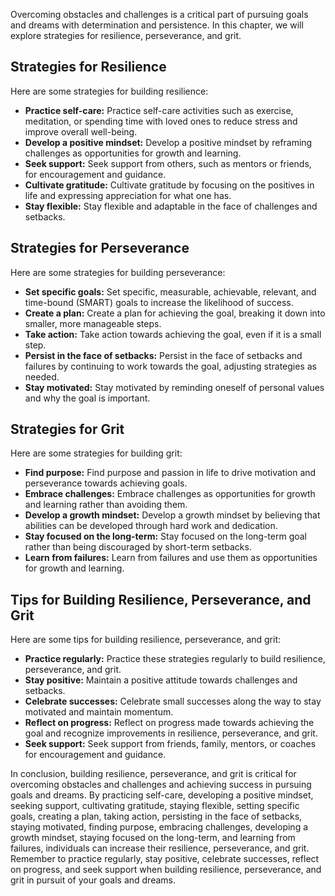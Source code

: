
Overcoming obstacles and challenges is a critical part of pursuing goals and dreams with determination and persistence. In this chapter, we will explore strategies for resilience, perseverance, and grit.

Strategies for Resilience
-------------------------

Here are some strategies for building resilience:

* **Practice self-care:** Practice self-care activities such as exercise, meditation, or spending time with loved ones to reduce stress and improve overall well-being.
* **Develop a positive mindset:** Develop a positive mindset by reframing challenges as opportunities for growth and learning.
* **Seek support:** Seek support from others, such as mentors or friends, for encouragement and guidance.
* **Cultivate gratitude:** Cultivate gratitude by focusing on the positives in life and expressing appreciation for what one has.
* **Stay flexible:** Stay flexible and adaptable in the face of challenges and setbacks.

Strategies for Perseverance
---------------------------

Here are some strategies for building perseverance:

* **Set specific goals:** Set specific, measurable, achievable, relevant, and time-bound (SMART) goals to increase the likelihood of success.
* **Create a plan:** Create a plan for achieving the goal, breaking it down into smaller, more manageable steps.
* **Take action:** Take action towards achieving the goal, even if it is a small step.
* **Persist in the face of setbacks:** Persist in the face of setbacks and failures by continuing to work towards the goal, adjusting strategies as needed.
* **Stay motivated:** Stay motivated by reminding oneself of personal values and why the goal is important.

Strategies for Grit
-------------------

Here are some strategies for building grit:

* **Find purpose:** Find purpose and passion in life to drive motivation and perseverance towards achieving goals.
* **Embrace challenges:** Embrace challenges as opportunities for growth and learning rather than avoiding them.
* **Develop a growth mindset:** Develop a growth mindset by believing that abilities can be developed through hard work and dedication.
* **Stay focused on the long-term:** Stay focused on the long-term goal rather than being discouraged by short-term setbacks.
* **Learn from failures:** Learn from failures and use them as opportunities for growth and learning.

Tips for Building Resilience, Perseverance, and Grit
----------------------------------------------------

Here are some tips for building resilience, perseverance, and grit:

* **Practice regularly:** Practice these strategies regularly to build resilience, perseverance, and grit.
* **Stay positive:** Maintain a positive attitude towards challenges and setbacks.
* **Celebrate successes:** Celebrate small successes along the way to stay motivated and maintain momentum.
* **Reflect on progress:** Reflect on progress made towards achieving the goal and recognize improvements in resilience, perseverance, and grit.
* **Seek support:** Seek support from friends, family, mentors, or coaches for encouragement and guidance.

In conclusion, building resilience, perseverance, and grit is critical for overcoming obstacles and challenges and achieving success in pursuing goals and dreams. By practicing self-care, developing a positive mindset, seeking support, cultivating gratitude, staying flexible, setting specific goals, creating a plan, taking action, persisting in the face of setbacks, staying motivated, finding purpose, embracing challenges, developing a growth mindset, staying focused on the long-term, and learning from failures, individuals can increase their resilience, perseverance, and grit. Remember to practice regularly, stay positive, celebrate successes, reflect on progress, and seek support when building resilience, perseverance, and grit in pursuit of your goals and dreams.
